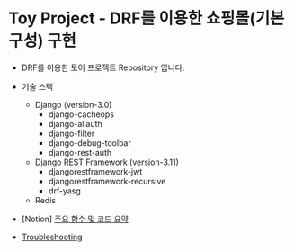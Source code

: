# Toy Project - DRF를 이용한 쇼핑몰(기본 구성) 구현

- DRF를 이용한 토이 프로젝트 Repository 입니다.

- 기술 스택
  - Django (version-3.0)
    - django-cacheops
    - django-allauth
    - django-filter
    - django-debug-toolbar
    - django-rest-auth
  - Django REST Framework (version-3.11)
    - djangorestframework-jwt
    - djangorestframework-recursive
    - drf-yasg
  - Redis
- [Notion] [주요 함수 및 코드 요약](https://www.notion.so/afmadadans/Toy-Proejct-DRF-81af08aaccf04e209046808b43f1170f)
- [Troubleshooting](/README_folder/trouble.md)

